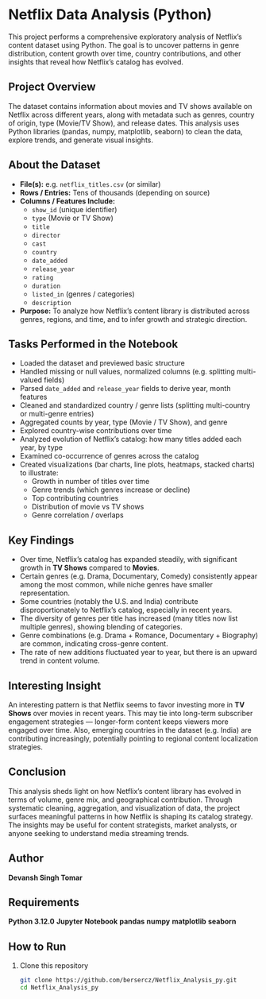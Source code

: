 # Netflix Data Analysis (Python)

This project performs a comprehensive exploratory analysis of Netflix’s content dataset using Python. The goal is to uncover patterns in genre distribution, content growth over time, country contributions, and other insights that reveal how Netflix’s catalog has evolved.

## Project Overview

The dataset contains information about movies and TV shows available on Netflix across different years, along with metadata such as genres, country of origin, type (Movie/TV Show), and release dates. This analysis uses Python libraries (pandas, numpy, matplotlib, seaborn) to clean the data, explore trends, and generate visual insights.

## About the Dataset

- **File(s):** e.g. `netflix_titles.csv` (or similar)  
- **Rows / Entries:** Tens of thousands (depending on source)  
- **Columns / Features Include:**
  - `show_id` (unique identifier)  
  - `type` (Movie or TV Show)  
  - `title`  
  - `director`  
  - `cast`  
  - `country`  
  - `date_added`  
  - `release_year`  
  - `rating`  
  - `duration`  
  - `listed_in` (genres / categories)  
  - `description`  
- **Purpose:** To analyze how Netflix’s content library is distributed across genres, regions, and time, and to infer growth and strategic direction.

## Tasks Performed in the Notebook

- Loaded the dataset and previewed basic structure  
- Handled missing or null values, normalized columns (e.g. splitting multi-valued fields)  
- Parsed `date_added` and `release_year` fields to derive year, month features  
- Cleaned and standardized country / genre lists (splitting multi-country or multi-genre entries)  
- Aggregated counts by year, type (Movie / TV Show), and genre  
- Explored country-wise contributions over time  
- Analyzed evolution of Netflix’s catalog: how many titles added each year, by type  
- Examined co-occurrence of genres across the catalog  
- Created visualizations (bar charts, line plots, heatmaps, stacked charts) to illustrate:
  - Growth in number of titles over time  
  - Genre trends (which genres increase or decline)  
  - Top contributing countries  
  - Distribution of movie vs TV shows  
  - Genre correlation / overlaps  

## Key Findings

- Over time, Netflix’s catalog has expanded steadily, with significant growth in **TV Shows** compared to **Movies**.  
- Certain genres (e.g. Drama, Documentary, Comedy) consistently appear among the most common, while niche genres have smaller representation.  
- Some countries (notably the U.S. and India) contribute disproportionately to Netflix’s catalog, especially in recent years.  
- The diversity of genres per title has increased (many titles now list multiple genres), showing blending of categories.  
- Genre combinations (e.g. Drama + Romance, Documentary + Biography) are common, indicating cross-genre content.  
- The rate of new additions fluctuated year to year, but there is an upward trend in content volume.

## Interesting Insight

An interesting pattern is that Netflix seems to favor investing more in **TV Shows** over movies in recent years. This may tie into long-term subscriber engagement strategies — longer-form content keeps viewers more engaged over time. Also, emerging countries in the dataset (e.g. India) are contributing increasingly, potentially pointing to regional content localization strategies.

## Conclusion

This analysis sheds light on how Netflix’s content library has evolved in terms of volume, genre mix, and geographical contribution. Through systematic cleaning, aggregation, and visualization of data, the project surfaces meaningful patterns in how Netflix is shaping its catalog strategy. The insights may be useful for content strategists, market analysts, or anyone seeking to understand media streaming trends.

## Author 
**Devansh Singh Tomar**


## Requirements

**Python 3.12.0**
**Jupyter Notebook**
**pandas**
**numpy**
**matplotlib**
**seaborn**


## How to Run

1. Clone this repository  
   ```bash
   git clone https://github.com/bersercz/Netflix_Analysis_py.git
   cd Netflix_Analysis_py
